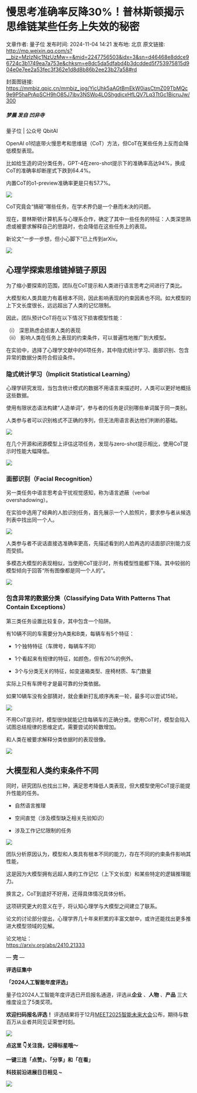 # 慢思考准确率反降30%！普林斯顿揭示思维链某些任务上失效的秘密

文章作者: 量子位
发布时间: 2024-11-04 14:21
发布地: 北京
原文链接: http://mp.weixin.qq.com/s?__biz=MzIzNjc1NzUzMw==&mid=2247756503&idx=3&sn=d46468e8ddce96724c3b1749ea7a753e&chksm=e8dc5da5dfabd4b3dcdded5f753975815d904e0e7ee2a53fec3f362e1d8d8b86b2ee23b27a58#rd

封面图链接: https://mmbiz.qpic.cn/mmbiz_jpg/YicUhk5aAGtBmEkW0iasCtmZ09TbMQc9e9P5haPrApSCH9hO85J7ibv3NSWo4LOShgdicxHfLQV7Lq3TtGc1BicruJw/300

##### 梦晨 发自 凹非寺  
量子位 | 公众号 QbitAI

OpenAI o1彻底带火慢思考和思维链（CoT）方法，但CoT在某些任务上反而会降低模型表现。

比如给生造的词分类任务，GPT-4在zero-shot提示下的准确率高达94%，换成CoT的准确率却断崖式下跌到64.4%。

内置CoT的o1-preview准确率更是只有57.7%。

![](https://mmbiz.qpic.cn/mmbiz_png/YicUhk5aAGtBmEkW0iasCtmZ09TbMQc9e939VGo2YgP65AYjGLicYXxfNWKwzDeDh1nzaAkKdR4U40umxGDZfOdqA/640?wx_fmt=png&from=appmsg)

CoT究竟会“搞砸”哪些任务，在学术界仍是一个悬而未决的问题。

现在，普林斯顿计算机系与心理系合作，确定了其中一些任务的特征：人类深思熟虑或被要求解释自己的思路时，也会降低在这些任务上的表现。

新论文“一步一步想，但小心脚下”已上传到arXiv。

![](https://mmbiz.qpic.cn/mmbiz_png/YicUhk5aAGtBmEkW0iasCtmZ09TbMQc9e9icjW1OswcNXm0rZ4ylMMANf7Ytvv5DUZuxwo35Iu66icAhzNJaCEAEVw/640?wx_fmt=png&from=appmsg)

## 心理学探索思维链掉链子原因

为了缩小要探索的范围，团队在CoT提示和人类进行语言思考之间进行了类比。

大模型和人类具能力有着根本不同，因此影响表现的约束因素也不同。如大模型的上下文长度很长，远远超出了人类的记忆限制。

因此，团队预计CoT将在以下情况下损害模型性能：

（i） 深思熟虑会损害人类的表现  
（ii） 影响人类在任务上表现的约束条件，可以普遍性地推广到大模型。

在实验中，选择了心理学文献中的6项任务，其中隐式统计学习、面部识别、包含异常的数据分类符合假设条件。

### 隐式统计学习（Implicit Statistical Learning）

心理学研究发现，当包含统计模式的数据不用语言来描述时，人类可以更好地概括这些数据。

使用有限状态语法构建“人造单词”，参与者的任务是识别哪些单词属于同一类别。

人类参与者可以识别格式不正确的序列，但无法用语言表达他们判断的基础。

![](https://mmbiz.qpic.cn/mmbiz_png/YicUhk5aAGtBmEkW0iasCtmZ09TbMQc9e92DarCXiaB2BXuJEG3EfmskficFJH5dR5FIkfXp7msCsHic8PeTlCVkadg/640?wx_fmt=png&from=appmsg)

在几个开源和闭源模型上评估这项任务，发现与zero-shot提示相比，使用CoT提示时性能大幅降低。

![](https://mmbiz.qpic.cn/mmbiz_png/YicUhk5aAGtBmEkW0iasCtmZ09TbMQc9e9OOq9WRiciclZoeIicqDr9KrtoIibP9GpjPOlqMHCXM1s15t41DMZlVRicDA/640?wx_fmt=png&from=appmsg)

### 面部识别（Facial Recognition）

另一类任务中语言思考会干扰视觉感知，称为语言遮蔽（verbal overshadowing）。

在实验中选用了经典的人脸识别任务，首先展示一个人脸照片，要求参与者从候选列表中找出同一个人。

![](https://mmbiz.qpic.cn/mmbiz_png/YicUhk5aAGtBmEkW0iasCtmZ09TbMQc9e9GwV6hOdXuBxatj5kLmSnC3aNCic7ejxY1TVHag6veHo2HG5Dd0ngdXQ/640?wx_fmt=png&from=appmsg)

人类参与者不说话直接选准确率更高，先描述看到的人脸再选的话面部识别能力反而受损。

多模态大模型的表现相似，当使用CoT提示时，所有模型性能都下降。其中较弱的模型倾向于回答“所有图像都是同一个人的”。

![](https://mmbiz.qpic.cn/mmbiz_png/YicUhk5aAGtBmEkW0iasCtmZ09TbMQc9e9TiczVdt2RNqhN0y8h4DX2jgomQtQQNR2paSKsa09iaAZ6Y1HIyl4pmTQ/640?wx_fmt=png&from=appmsg)

### 包含异常的数据分类（Classifying Data With Patterns That Contain Exceptions）

第三类任务设置比较复杂，其中包含一个陷阱。

有10辆不同的车需要分为A类和B类，每辆车有5个特征：

  * 1个独特特征（车牌号，每辆车不同）

  * 1个看起来有规律的特征，如颜色，但有20%的例外。

  * 3个与分类无关的特征，如变速箱类型、座椅材质、车门数量

实际上只有车牌号才是最可靠的分类依据。

如果10辆车没有全部猜对，就会重新打乱顺序再来一轮，最多可以尝试15轮。

![](https://mmbiz.qpic.cn/mmbiz_png/YicUhk5aAGtBmEkW0iasCtmZ09TbMQc9e98ZptlOM6Y2tFbxQp5XQ87klLQcbw3IDL55n8nicFia54rWOnzaF5UicYg/640?wx_fmt=png&from=appmsg)

不用CoT提示时，模型很快就能记住每辆车的正确分类。使用CoT时，模型会陷入试图总结规律的思维定式，需要尝试的轮数增加。

和人类在被要求解释分类依据时的表现很像。

![](https://mmbiz.qpic.cn/mmbiz_png/YicUhk5aAGtBmEkW0iasCtmZ09TbMQc9e9mgJqicJRTPqibpXkKNaZmRDPfCBTKEVJGaLgsnxU2CNSVAbODQuBAFLA/640?wx_fmt=png&from=appmsg)

## 大模型和人类约束条件不同

同时，研究团队也找出三种，满足思考降低人类表现，但大模型使用CoT提示能提升性能的任务。

  * 自然语言推理

  * 空间直觉（涉及模型缺乏相关先验知识）

  * 涉及工作记忆限制的任务

![](https://mmbiz.qpic.cn/mmbiz_png/YicUhk5aAGtBmEkW0iasCtmZ09TbMQc9e9v6sX4YJXCXB6gCVLTIVVI3ooIEJSsfiars1HYa2WvBD5LVNI75epNaA/640?wx_fmt=png&from=appmsg)

团队分析原因认为，模型和人类具有根本不同的能力，存在不同的约束条件影响其性能，

这是因为大模型拥有远超人类的工作记忆（上下文长度）和某些特定的逻辑推理能力。

换言之，CoT到底好不好用，还得具体情况具体分析。

这项研究更大的意义在于，将认知心理学与大模型之间建立了联系。

论文的讨论部分提出，心理学界几十年来积累的丰富文献中，或许还能找出更多推进大模型领域的见解。

论文地址：  
https://arxiv.org/abs/2410.21333

— **完** —

**评选征集中**

**「2024人工智能年度评选」**

量子位2024人工智能年度评选已开启报名通道，评选从**企业** 、**人物** 、**产品** 三大维度设立了5类奖项。

**欢迎扫码报名评选！**
评选结果将于12月[MEET2025智能未来大会](http://mp.weixin.qq.com/s?__biz=MzIzNjc1NzUzMw==&mid=2247752188&idx=2&sn=c1bc1e4d987c3a10cfef338059b3dfb1&chksm=e8dfae8edfa82798657f4fcb6469d47175940482fd452f1aff146be45890942a2385a2533344&scene=21#wechat_redirect)公布，期待与数百万从业者共同见证荣誉时刻。

![](https://mmbiz.qpic.cn/mmbiz_png/YicUhk5aAGtAOVibXbw5eUnvqbCic6T1OKtFJzFhIdiauXic5xgYVG2LogYPX94d9GO5yiaQKicPFPUwgM30w350XNfIQ/640?wx_fmt=png&from=appmsg)

**点这里 👇关注我，记得标星哦～**

**一键三连「点赞」、「分享」和「在看」**

**科技前沿进展日日相见 ~**

![](https://mmbiz.qpic.cn/mmbiz_svg/g9RQicMD01M0tYoRQT2cMQRmPS5ZDyrrfzeksiay90KaDzlGBH61icqHxmgFKfvfXtVuwTHV740CDLAaXU1LIfZyoJEpYKcRIiaE/640?wx_fmt=svg)

